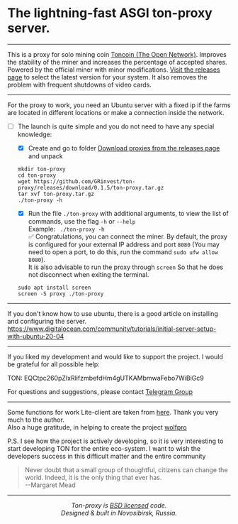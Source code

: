 
# The lightning-fast ASGI ton-proxy server.
___
This is a proxy for solo mining coin [Toncoin (The Open Network)](https://ton.org/mining). Improves the stability of the miner and increases the percentage of accepted shares. Powered by the official miner with minor modifications.   [Visit the releases page](https://github.com/GRinvest/tonminer/releases) to select the latest version for your system. It also removes the problem with frequent shutdowns of video cards.
___
For the proxy to work, you need an Ubuntu server with a fixed ip if the farms are located in different locations or make a connection inside the network.
- [ ] The launch is quite simple and you do not need to have any special knowledge:

    - [X] Create and go to folder [Download proxies from the releases page](https://github.com/GRinvest/ton-proxy/releases) and unpack  
    ```shell
    mkdir ton-proxy
    cd ton-proxy
    wget https://github.com/GRinvest/ton-proxy/releases/download/0.1.5/ton-proxy.tar.gz
    tar xvf ton-proxy.tar.gz
    ./ton-proxy -h
    ```
    - [X] Run the file `./ton-proxy` with additional arguments, to view the list of commands, use the flag `-h` or `--help`  
Example: ` ./ton-proxy -h`  
:white_check_mark: Congratulations, you can connect the miner. By default, the proxy is configured for your external IP address and port `8080`
    (You may need to open a port, to do this, run the command `sudo ufw allow 8080`).  
    It is also advisable to run the proxy through `screen` So that he does not disconnect when exiting the terminal.
    ```
    sudo apt install screen
    screen -S proxy ./ton-proxy
    ```
___
If you don't know how to use ubuntu, there is a good article on installing and configuring the server. https://www.digitalocean.com/community/tutorials/initial-server-setup-with-ubuntu-20-04  

___
If you liked my development and would like to support the project. I would be grateful for all possible help:  

TON: EQCtpc260pZIxRlifzmbefdHm4gUTKAMbmwaFebo7WiBiGc9  

For questions and suggestions, please contact [Telegram Group](https://t.me/tonsolominingdev)

___
Some functions for work Lite-client are taken from [here](https://github.com/igroman787/mytonctrl). Thank you very much to the author.  
Also a huge gratitude, in helping to create the project [wolfpro](https://github.com/wolfpro/)  

P.S. I see how the project is actively developing, so it is very interesting to start developing TON for the entire eco-system. I want to wish the developers success in this difficult matter and the entire community  

> Never doubt that a small group of thoughtful, citizens can change the world. Indeed, it is the only thing that ever has.  
> --Margaret Mead
___
<p align="center"><i>Ton-proxy is <a href="https://github.com/GRinvest/ton-proxy/blob/master/LICENSE.md">BSD licensed</a> code.<br/>Designed & built in Novosibirsk, Russia.</i></p>
